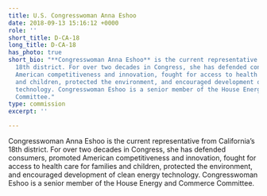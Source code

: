 ```yaml
---
title: U.S. Congresswoman Anna Eshoo
date: 2018-09-13 15:16:12 +0000
role: ''
short_title: D-CA-18
long_title: D-CA-18
has_photo: true
short_bio: "**Congresswoman Anna Eshoo** is the current representative from California’s
  18th district. For over two decades in Congress, she has defended consumers, promoted
  American competitiveness and innovation, fought for access to health care for families
  and children, protected the environment, and encouraged development of clean energy
  technology. Congresswoman Eshoo is a senior member of the House Energy and Commerce
  Committee."
type: commission
excerpt: ''

---
```

Congresswoman Anna Eshoo is the current representative from California’s 18th district. For over two decades in Congress, she has defended consumers, promoted American competitiveness and innovation, fought for access to health care for families and children, protected the environment, and encouraged development of clean energy technology. Congresswoman Eshoo is a senior member of the House Energy and Commerce Committee.